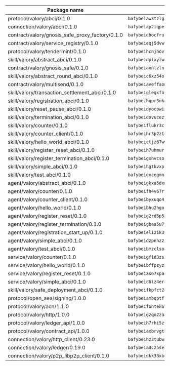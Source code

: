 | Package name                                                  | Package hash                                                  |
| ------------------------------------------------------------- | ------------------------------------------------------------- |
| protocol/valory/abci/0.1.0                                    | `bafybeiaw3tzlg3rkvnn5fcufblktmfwngmxugn4yo7pyjp76zz6aqtqcay` |
| connection/valory/abci/0.1.0                                  | `bafybeiap2iqpexya667merizj6h75267zurbbxhzcijrxu6hdt2wmkrhai` |
| contract/valory/gnosis_safe_proxy_factory/0.1.0               | `bafybeidbocfrust66bagafrzqiniyv2p7kp3i5tgpuiepmuztsnjin2qpe` |
| contract/valory/service_registry/0.1.0                        | `bafybeieqj5dvwttrxigie6kffbhysfjimapbp7zhsgojyukxsjns2dtkny` |
| protocol/valory/tendermint/0.1.0                              | `bafybeihcnjhovvyyfbkuw5sjyfx2lfd4soeocfqzxz54g67333m6nk5gxq` |
| skill/valory/abstract_abci/0.1.0                              | `bafybeidpixylwoisuciygaqnerwfk4wnbropwc2ghvtlmqusqxe6pyz5iu` |
| contract/valory/gnosis_safe/0.1.0                             | `bafybeiaxnlzlnlb34ud6wrsm2el477xnubhpe36gh4pcvmvurfz2uafbve` |
| skill/valory/abstract_round_abci/0.1.0                        | `bafybeic6xz54o7657beu5gzbtm3yepvgf7z5nghycnotx5e6lldvcwfd3y` |
| contract/valory/multisend/0.1.0                               | `bafybeiaveffaomsnmsc5hx62o77u7ilma6eipox7m5lrwa56737ektva3i` |
| skill/valory/transaction_settlement_abci/0.1.0                | `bafybeiglegxfocotztx577k34h6tgagu4w36v6cb7vlfvp7sk2pyjrl45e` |
| skill/valory/registration_abci/0.1.0                          | `bafybeihqpr3nkdsy5waotekfayeithvrehxxtyzmqwrks53luxmoklaijm` |
| skill/valory/reset_pause_abci/0.1.0                           | `bafybeidyocpwiprtpztjarnwbscoqw7h5vume5wzskwa6moxi5zp5ai7ku` |
| skill/valory/termination_abci/0.1.0                           | `bafybeidovucezt75n5uiyv2tbdnny6txxd52aarc7e4njxck7lapxdmlvu` |
| skill/valory/counter/0.1.0                                    | `bafybeiflukr3ctanj5sqpvzxtejpk3sbuffmkam2enmle5rqx2huuu4jdy` |
| skill/valory/counter_client/0.1.0                             | `bafybeihr3p2ztqpbgzuo4xi7gwq4hjcc3khibirritnxkajaugshlzxjke` |
| skill/valory/hello_world_abci/0.1.0                           | `bafybeictjz67ww7y7rxnqmizkff4omfqvn7tfion3f4pw4hzlrtc62yana` |
| skill/valory/register_reset_abci/0.1.0                        | `bafybeih7uhmurfpvn42zjcp2bo722yzvpe4ohak6ykwcrcgvlgiws7iei4` |
| skill/valory/register_termination_abci/0.1.0                  | `bafybeigxhvcsoixcugepo56zbhyiqqru2mcs2noiuix2h5dks6fsm2i5me` |
| skill/valory/simple_abci/0.1.0                                | `bafybeihgtkvxptpe6bi54oxiukjrbrkfjgbjet6ofoecuzfzvha6uy7cu4` |
| skill/valory/test_abci/0.1.0                                  | `bafybeiexcegmnbavamsi33gzfa2cuao3scpuooheuzimwjgbudp2h3jak4` |
| agent/valory/abstract_abci/0.1.0                              | `bafybeigkxa5dxmjqrfhrpxewlgquphqpxlonwknpgcuxdrpva2gaen5g7i` |
| agent/valory/counter/0.1.0                                    | `bafybeifh4v67rt23jh5uyqajqvc7tzxsy7utelf7arux6zhphnv6hjynza` |
| agent/valory/counter_client/0.1.0                             | `bafybeibyxuqo4itomksd6wvr3loblr2ba4jxa4x3wvtgr3rofpl5xueaaa` |
| agent/valory/hello_world/0.1.0                                | `bafybeibhu2hgokxvd5jmo4wdqt4isaqoqeujtvsha42g2rnkwyvlskx4ra` |
| agent/valory/register_reset/0.1.0                             | `bafybeig2rd5p5pbsj2uauz65qwcfavrl272fbfze56e4saoamdcvob5cei` |
| agent/valory/register_termination/0.1.0                       | `bafybeigbaa5u7y3avws6t4y5dbeddkufupijbqevmyq23azmrfpqsscyhm` |
| agent/valory/registration_start_up/0.1.0                      | `bafybeieli2ik3pcbyqcbh6ajtowyt5i7ojyxqeulwjksboamj4zmx5bsyq` |
| agent/valory/simple_abci/0.1.0                                | `bafybeidzpnhzziv6khw64nixo7kmxsvtfohtev7y7p4dytwg4qxuv4qije` |
| agent/valory/test_abci/0.1.0                                  | `bafybeibmzclsoal66ntb5zs47kn3ofysyo4ujnilqmjxmiv7jpsudzekpa` |
| service/valory/counter/0.1.0                                  | `bafybeigfid3zs3mctvxy7ztxbndz2is542oxcz2hznh4lfvtqimov4dhlu` |
| service/valory/hello_world/0.1.0                              | `bafybeibffpzyzp4i4s3xcq7hvzp66kl3pyqu5db5gpoto3lp2nb7z3t3ga` |
| service/valory/register_reset/0.1.0                           | `bafybeias67xpao7pofvco5ylhf56xfiosldleqo25mxgbra45u42ue7lx4` |
| service/valory/simple_abci/0.1.0                              | `bafybeid6lz4er4j6ssnu76wtzo6lbfe43npbakz6zqdf7op7cwpt66ga3a` |
| skill/valory/safe_deployment_abci/0.1.0                       | `bafybeifkpfct2qajkspqlclofav54fnk5wcg4rmug45a6lv6s5y7vvctiu` |
| protocol/open_aea/signing/1.0.0                               | `bafybeiambqptflge33eemdhis2whik67hjplfnqwieoa6wblzlaf7vuo44` |
| protocol/valory/acn/1.1.0                                     | `bafybeifontek6tvaecatoauiule3j3id6xoktpjubvuqi3h2jkzqg7zh7a` |
| protocol/valory/http/1.0.0                                    | `bafybeigzqo2zaakcjtzzsm6dh4x73v72xg6ctk6muyp5uq5ueb7y34fbxy` |
| protocol/valory/ledger_api/1.0.0                              | `bafybeih7rhi5zvfvwakx5ifgxsz2cfipeecsh7bm3gnudjxtvhrygpcftq` |
| protocol/valory/contract_api/1.0.0                            | `bafybeiaxbrvgtbdrh4lslskuxyp4awyr4whcx3nqq5yrr6vimzsxg5dy64` |
| connection/valory/http_client/0.23.0                          | `bafybeihz3tubwado7j3wlivndzzuj3c6fdsp4ra5r3nqixn3ufawzo3wii` |
| connection/valory/ledger/0.19.0                               | `bafybeiadc25se7dgnn4mufztwpzdono4xsfs45qknzdqyi3gckn6ccuv44` |
| connection/valory/p2p_libp2p_client/0.1.0                     | `bafybeidkk33xbga54szmitk6uwsi3ef56hbbdbuasltqtiyki34hgfpnxa` |
